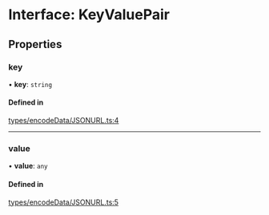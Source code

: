 # Interface: KeyValuePair

## Properties

### key

• **key**: `string`

#### Defined in

[types/encodeData/JSONURL.ts:4](https://github.com/Hugoo/erc725.js/blob/766531f/src/types/encodeData/JSONURL.ts#L4)

___

### value

• **value**: `any`

#### Defined in

[types/encodeData/JSONURL.ts:5](https://github.com/Hugoo/erc725.js/blob/766531f/src/types/encodeData/JSONURL.ts#L5)

